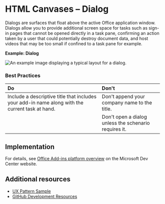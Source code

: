 # HTML Canvases – Dialog
 
Dialogs are surfaces that float above the active Office application window. Dialogs allow you to provide additional screen space for tasks such as sign-in pages that cannot be opened directly in a task pane, confirming an action taken by a user that could potentially destroy document data, and host videos that may be too small if confined to a task pane for example.

**Example: Dialog**

![An example image displaying a typical layout for a dialog.](../images/overview_withApp_dialog.png)

### Best Practices

|**Do**|**Don't**|
|:-----|:--------|
|Include a descriptive title that includes your add-in name along with the current task at hand.|Don't append your company name to the title.|
| |Don't open a dialog unless the schenario requires it.| 

## Implementation

For details, see [Office Add-ins platform overview](https://dev.office.com/docs/add-ins/overview/office-add-ins) on the Microsoft Dev Center website.

## Additional resources

- [UX Pattern Sample](https://office.visualstudio.com/DefaultCollection/OC/_git/GettingStarted-FabricReact)
- [GitHub Development Resources](https://github.com/OfficeDev/Office-Add-in-UX-Design-Patterns-Code)


